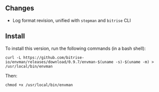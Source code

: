 ## Changes

* Log format revision, unified with `stepman` and `bitrise` CLI


## Install

To install this version, run the following commands (in a bash shell):

```
curl -L https://github.com/bitrise-io/envman/releases/download/0.9.7/envman-$(uname -s)-$(uname -m) > /usr/local/bin/envman
```

Then:

```
chmod +x /usr/local/bin/envman
```
